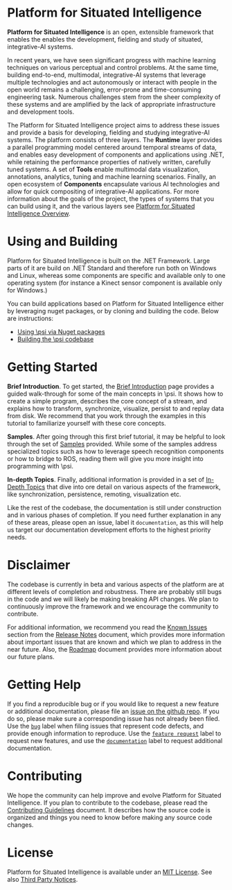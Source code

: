 # Platform for Situated Intelligence

**Platform for Situated Intelligence** is an open, extensible framework that enables the enables the development, fielding and study of situated, integrative-AI systems.

In recent years, we have seen significant progress with machine learning techniques on various perceptual and control problems. At the same time, building end-to-end, multimodal, integrative-AI systems that leverage multiple technologies and act autonomously or interact with people in the open world remains a challenging, error-prone and time-consuming engineering task. Numerous challenges stem from the sheer complexity of these systems and are amplified by the lack of appropriate infrastructure and development tools.

The Platform for Situated Intelligence project aims to address these issues and provide a basis for developing, fielding and studying integrative-AI systems. The platform consists of three layers. The **Runtime** layer provides a parallel programming model centered around temporal streams of data, and enables easy development of components and applications using .NET, while retaining the performance properties of natively written, carefully tuned systems. A set of **Tools** enable multimodal data visualization, annotations, analytics, tuning and machine learning scenarios. Finally, an open ecosystem of **Components** encapsulate various AI technologies and allow for quick compositing of integrative-AI applications. For more information about the goals of the project, the types of systems that you can build using it, and the various layers see [Platform for Situated Intelligence Overview](https://microsoft.github.io/psi/PlatformOverview).

# Using and Building

Platform for Situated Intelligence is built on the .NET Framework. Large parts of it are build on .NET Standard and therefore run both on Windows and Linux, whereas some components are specific and available only to one operating system (for instance a Kinect sensor component is available only for Windows.)

You can build applications based on Platform for Situated Intelligence either by leveraging nuget packages, or by cloning and building the code. Below are instructions:

* [Using \\psi via Nuget packages](https://microsoft.github.io/psi/UsingWithNuget)
* [Building the \\psi codebase](https://microsoft.github.io/psi/BuildingPsi)

# Getting Started

__Brief Introduction__. To get started, the [Brief Introduction](https://microsoft.github.io/psi/tutorials) page provides a guided walk-through for some of the main concepts in \\psi. It shows how to create a simple program, describes the core concept of a stream, and explains how to transform, synchronize, visualize, persist to and replay data from disk. We recommend that you work through the examples in this tutorial to familiarize yourself with these core concepts.

__Samples__. After going through this first brief tutorial, it may be helpful to look through the set of [Samples](https://microsoft.github.io/psi/samples) provided. While some of the samples address specialized topics such as how to leverage speech recognition components or how to bridge to ROS, reading them will give you more insight into programming with \\psi.

__In-depth Topics__. Finally, additional information is provided in a set of [In-Depth Topics](https://microsoft.github.io/psi/topics) that dive into ore detail on various aspects of the framework, like synchronization, persistence, remoting, visualization etc. 

Like the rest of the codebase, the documentation is still under construction and in various phases of completion. If you need further explanation in any of these areas, please open an issue, label it `documentation`, as this will help us target our documentation development efforts to the highest priority needs.

# Disclaimer

The codebase is currently in beta and various aspects of the platform are at different levels of completion and robustness. There are probably still bugs in the code and we will likely be making breaking API changes. We plan to continuously improve the framework and we encourage the community to contribute.

For additional information, we recommend you read the [Known Issues](https://microsoft.github.io/psi/ReleaseNotes#KnownIssues) section from the [Release Notes](https://microsoft.github.io/psi/ReleaseNotes) document, which provides more information about important issues that are known and which we plan to address in the near future. Also, the [Roadmap](https://microsoft.github.io/psi/Roadmap) document provides more information about our future plans. 

# Getting Help

If you find a reproducible bug or if you would like to request a new feature or additional documentation, please file an [issue on the github repo](https://github.com/microsoft/psi/issues). If you do so, please make sure a corresponding issue has not already been filed. Use the [`bug`](https://github.com/microsoft/psi/labels/bug) label when filing issues that represent code defects, and provide enough information to reproduce. Use the [`feature request`](https://github.com/microsoft/psi/labels/feature%20request) label to request new features, and use the [`documentation`](https://github.com/microsoft/psi/labels/documentation) label to request additional documentation. 

# Contributing

We hope the community can help improve and evolve Platform for Situated Intelligence. If you plan to contribute to the codebase, please read the [Contributing Guidelines](CONTRIBUTING.md) document. It describes how the source code is organized and things you need to know before making any source code changes.

# License

Platform for Situated Intelligence is available under an [MIT License](LICENSE.txt). See also [Third Party Notices](ThirdPartyNotices.txt).
